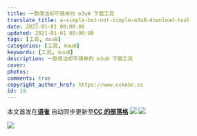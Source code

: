 ```yaml
---
title: 一款简洁却不简单的 m3u8 下载工具
translate_title: a-simple-but-not-simple-m3u8-download-tool
date: 2021-01-01 00:00:00
updated: 2021-01-01 00:00:00
tags: [工具, muu8]
categories: [工具, muu8]
keywords: [工具, muu8]
description: 一款简洁却不简单的 m3u8 下载工具
cover:
photos:
comments: true
copyright_author_href: https://www.ccknbc.cc
id: 19
---
```


本文首发在[**语雀**](https://www.yuque.com/ccknbc/blog/19)
自动同步更新至[**CC 的部落格**](https://blog.ccknbc.cc/posts/)
![](https://cdn.nlark.com/yuque/0/2021/gif/8391407/1610273643341-942cd95d-6f1e-4356-afc9-d5961c7d078a.gif#align=left&display=inline&height=789&margin=%5Bobject%20Object%5D&originHeight=789&originWidth=1121&size=0&status=done&style=none&width=1121)
![](https://cdn.nlark.com/yuque/0/2021/gif/8391407/1610273775655-7e8c3956-6d5a-4760-a59b-d02e6c21126e.gif#align=left&display=inline&height=518&margin=%5Bobject%20Object%5D&originHeight=518&originWidth=950&size=0&status=done&style=none&width=950)

![](https://cdn.nlark.com/yuque/0/2021/gif/8391407/1610273823214-764f768e-4b64-4073-8793-498c61a30285.gif#align=left&display=inline&height=555&margin=%5Bobject%20Object%5D&originHeight=555&originWidth=734&size=0&status=done&style=none&width=734)
